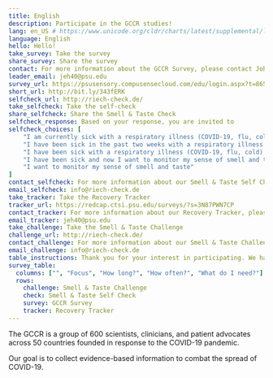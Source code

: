 ```yaml
---
title: English
description: Participate in the GCCR studies!
lang: en_US # https://www.unicode.org/cldr/charts/latest/supplemental/language_territory_information.html
language: English
hello: Hello!
take_survey: Take the survey
share_survey: Share the survey
contact: For more information about the GCCR Survey, please contact John Hayes
leader_email: jeh40@psu.edu
survey_url: https://psusensory.compusensecloud.com/edu/login.aspx?t=86572382-0eec-447a-87ca-eb5c4d4d4d52
short_url: http://bit.ly/343fERK
selfcheck_url: http://riech-check.de/
take_selfcheck: Take the self-check
share_selfcheck: Share the Smell & Taste Check
selfcheck_response: Based on your response, you are invited to
selfcheck_choices: [
    "I am currently sick with a respiratory illness (COVID-19, flu, cold)",
    "I have been sick in the past two weeks with a respiratory illness (COVID-19, flu, cold)",
    "I have been sick with a respiratory illness (COVID-19, flu, cold) more than 2 weeks ago",
    "I have been sick and now I want to monitor my sense of smell and taste",
    "I want to monitor my sense of smell and taste"
]
contact_selfcheck: For more information about our Smell & Taste Self Check, please contact Kathrin Ohla
email_selfcheck: info@riech-check.de
take_tracker: Take the Recovery Tracker
tracker_url: https://redcap.ctsi.psu.edu/surveys/?s=3N87PWN7CP
contact_tracker: For more information about our Recovery Tracker, please contact John Hayes
email_tracker: jeh40@psu.edu
take_challenge: Take the Smell & Taste Challenge
challenge_url: http://riech-check.de/
contact_challenge: For more information about our Smell & Taste Challenge, please contact Kathrin Ohla
email_challenge: info@riech-check.de
table_instructions: Thank you for your interest in participating. We have four studies you may participate in. <br/>To help you choose, please take a look at what fits your interests in the table below. Hover with your pointer over each icon to read a description.<br/> After clicking one of the links in the left column you will be able to read more detailed information about the study and whether you may qualify to participate in the study.
survey_table:
  columns: ["", "Focus", "How long?", "How often?", "What do I need?"]
  rows:
    challenge: Smell & Taste Challenge
    check: Smell & Taste Self Check
    survey: GCCR Survey
    tracker: Recovery Tracker
---
```

The GCCR is a group of 600 scientists, clinicians, and patient advocates across 50 countries founded in response to the COVID-19 pandemic.

Our goal is to collect evidence-based information to combat the spread of COVID-19.
